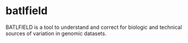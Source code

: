 # batlfield
BATLFIELD is a tool to understand and correct for biologic and technical sources of variation in genomic datasets.
